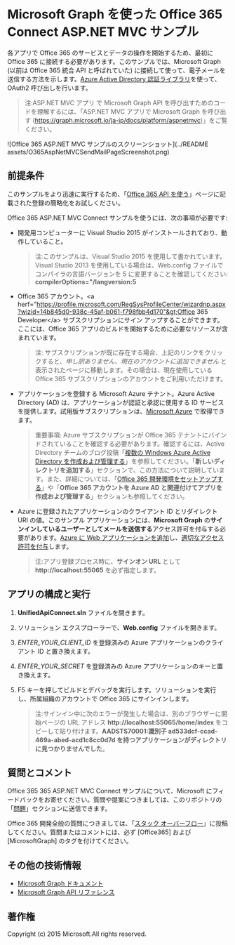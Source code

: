 # Microsoft Graph を使った Office 365 Connect ASP.NET MVC サンプル

各アプリで Office 365 のサービスとデータの操作を開始するため、最初に Office 365 に接続する必要があります。このサンプルでは、Microsoft Graph (以前は Office 365 統合 API と呼ばれていた) に接続して使って、電子メールを送信する方法を示します。[Azure Active Directory 認証ライブラリ](https://msdn.microsoft.com/ja-jp/library/azure/jj573266.aspx)を使って、OAuth2 呼び出しを行います。

> 注:ASP.NET MVC アプリ で Microsoft Graph API を呼び出すためのコードを理解するには、「ASP.NET MVC アプリで Microsoft Graph を呼び出す (https://graph.microsoft.io/ja-jp/docs/platform/aspnetmvc)」をご覧ください。

![Office 365 ASP.NET MVC サンプルのスクリーンショット](../README assets/O365AspNetMVCSendMailPageScreenshot.png)

## 前提条件

このサンプルをより迅速に実行するため、「[Office 365 API を使う](http://dev.office.com/getting-started/office365apis?platform=option-dotnet#setup)」ページに記載された登録の簡略化をお試しください。

Office 365 ASP.NET MVC Connect サンプルを使うには、次の事項が必要です:
* 開発用コンピューターに Visual Studio 2015 がインストールされており、動作していること。 

     > 注:このサンプルは、Visual Studio 2015 を使用して書かれています。Visual Studio 2013 を使用している場合は、Web.config ファイルでコンパイラの言語バージョンを 5 に変更することを確認してください: **compilerOptions="/langversion:5**
* Office 365 アカウント。&lt;a herf="https://profile.microsoft.com/RegSysProfileCenter/wizardnp.aspx?wizid=14b845d0-938c-45af-b061-f798fbb4d170"&gt;Office 365 Developer&lt;/a&gt; サブスクリプションにサイン アップすることができます。ここには、Office 365 アプリのビルドを開始するために必要なリソースが含まれています。

     > 注: サブスクリプションが既に存在する場合、上記のリンクをクリックすると、*申し訳ありません、現在のアカウントに追加できません* と表示されたページに移動します。その場合は、現在使用している Office 365 サブスクリプションのアカウントをご利用いただけます。
* アプリケーションを登録する Microsoft Azure テナント。Azure Active Directory (AD) は、アプリケーションが認証と承認に使用する ID サービスを提供します。試用版サブスクリプションは、[Microsoft Azure](https://account.windowsazure.com/SignUp) で取得できます。

     > 重要事項: Azure サブスクリプションが Office 365 テナントにバインドされていることを確認する必要があります。確認するには、Active Directory チームのブログ投稿「[複数の Windows Azure Active Directory を作成および管理する](http://blogs.technet.com/b/ad/archive/2013/11/08/creating-and-managing-multiple-windows-azure-active-directories.aspx)」を参照してください。「**新しいディレクトリを追加する**」セクションで、この方法について説明しています。また、詳細については、「[Office 365 開発環境をセットアップする](https://msdn.microsoft.com/office/office365/howto/setup-development-environment#bk_CreateAzureSubscription)」や「**Office 365 アカウントを Azure AD と関連付けてアプリを作成および管理する**」セクションも参照してください。
* Azure に登録されたアプリケーションのクライアント ID とリダイレクト URI の値。このサンプル アプリケーションには、**Microsoft Graph** の**サインインしているユーザーとしてメールを送信する**アクセス許可を付与する必要があります。[Azure に Web アプリケーションを追加](https://msdn.microsoft.com/office/office365/HowTo/add-common-consent-manually#bk_RegisterWebApp)し、[適切なアクセス許可を付与](https://github.com/OfficeDev/O365-AspNetMVC-Microsoft-Graph-Connect/wiki/Grant-permissions-to-the-Connect-application-in-Azure)します。

     > 注:アプリ登録プロセス時に、**サインオン URL** として **http://localhost:55065** を必ず指定します。  

## アプリの構成と実行
1. **UnifiedApiConnect.sln** ファイルを開きます。 
2. ソリューション エクスプローラーで、**Web.config** ファイルを開きます。 
3. *ENTER_YOUR_CLIENT_ID* を登録済みの Azure アプリケーションのクライアント ID と置き換えます。
4. *ENTER_YOUR_SECRET* を登録済みの Azure アプリケーションのキーと置き換えます。
3. F5 キーを押してビルドとデバッグを実行します。ソリューションを実行し、所属組織のアカウントで Office 365 にサインインします。

     > 注:サインイン中に次のエラーが発生した場合は、別のブラウザーに開始ページの URL アドレス **http://localhost:55065/home/index** をコピーして貼り付けます。**AADSTS70001:識別子 ad533dcf-ccad-469a-abed-acd1c8cc0d7d を持つアプリケーションがディレクトリに見つかりませんでした**。

## 質問とコメント

Office 365 365 ASP.NET MVC Connect サンプルについて、Microsoft にフィードバックをお寄せください。質問や提案につきましては、このリポジトリの「[問題](https://github.com/OfficeDev/O365-AspNetMVC-Microsoft-Graph-Connect/issues)」セクションに送信できます。

Office 365 開発全般の質問につきましては、「[スタック オーバーフロー](http://stackoverflow.com/questions/tagged/Office365+API)」に投稿してください。質問またはコメントには、必ず [Office365] および [MicrosoftGraph] のタグを付けてください。
  
## その他の技術情報

* [Microsoft Graph ドキュメント](http://graph.microsoft.io)
* [Microsoft Graph API リファレンス](http://graph.microsoft.io/docs/api-reference/v1.0)


## 著作権
Copyright (c) 2015 Microsoft.All rights reserved.


